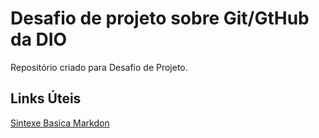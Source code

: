 # Desafio de projeto sobre Git/GtHub da DIO
Repositório criado para Desafio de Projeto.

## Links Úteis
[Sintexe Basica Markdon](https://www.markdownguide.org/basic-syntax/)
